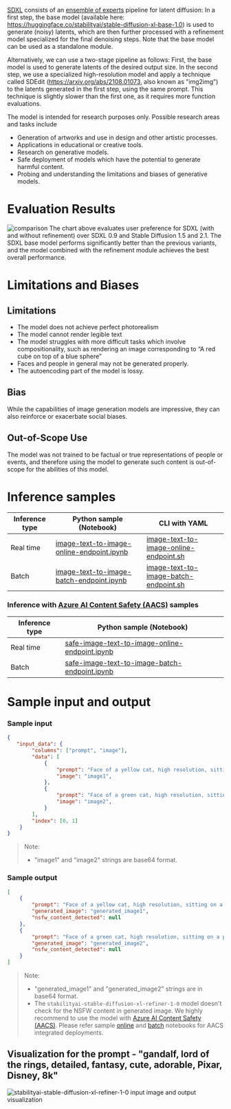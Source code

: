 [SDXL](https://arxiv.org/abs/2307.01952) consists of an [ensemble of experts](https://arxiv.org/abs/2211.01324) pipeline for latent diffusion: 
In a first step, the base model (available here: https://huggingface.co/stabilityai/stable-diffusion-xl-base-1.0) is used to generate (noisy) latents, which are then further processed with a refinement model specialized for the final denoising steps. Note that the base model can be used as a standalone module.

Alternatively, we can use a two-stage pipeline as follows:
First, the base model is used to generate latents of the desired output size. In the second step, we use a specialized high-resolution model and apply a technique called SDEdit (https://arxiv.org/abs/2108.01073, also known as "img2img") to the latents generated in the first step, using the same prompt. This technique is slightly slower than the first one, as it requires more function evaluations.

The model is intended for research purposes only. Possible research areas and tasks include

- Generation of artworks and use in design and other artistic processes.
- Applications in educational or creative tools.
- Research on generative models.
- Safe deployment of models which have the potential to generate harmful content.
- Probing and understanding the limitations and biases of generative models.

# Evaluation Results

![comparison](https://huggingface.co/stabilityai/stable-diffusion-xl-refiner-1.0/blob/main/comparison.png)
The chart above evaluates user preference for SDXL (with and without refinement) over SDXL 0.9 and Stable Diffusion 1.5 and 2.1. The SDXL base model performs significantly better than the previous variants, and the model combined with the refinement module achieves the best overall performance.

# Limitations and Biases

## Limitations

- The model does not achieve perfect photorealism
- The model cannot render legible text
- The model struggles with more difficult tasks which involve compositionality, such as rendering an image corresponding to “A red cube on top of a blue sphere”
- Faces and people in general may not be generated properly.
- The autoencoding part of the model is lossy.

## Bias

While the capabilities of image generation models are impressive, they can also reinforce or exacerbate social biases.

## Out-of-Scope Use

The model was not trained to be factual or true representations of people or events, and therefore using the model to generate such content is out-of-scope for the abilities of this model.

# Inference samples

Inference type|Python sample (Notebook)|CLI with YAML
|--|--|--|
Real time|<a href="https://aka.ms/azureml-infer-sdk-image-text-to-image-generation" target="_blank">image-text-to-image-online-endpoint.ipynb</a>|<a href="https://aka.ms/azureml-infer-cli-image-text-to-image-generation" target="_blank">image-text-to-image-online-endpoint.sh</a>
Batch |<a href="https://aka.ms/azureml-infer-batch-sdk-image-text-to-image-generation" target="_blank">image-text-to-image-batch-endpoint.ipynb</a>|<a href="https://aka.ms/azureml-infer-batch-cli-image-text-to-image-generation" target="_blank">image-text-to-image-batch-endpoint.sh</a>

<h3> Inference with <a href="https://learn.microsoft.com/en-us/azure/ai-services/content-safety/studio-quickstart", target="_blank">Azure AI Content Safety (AACS)</a> samples </h3>

Inference type|Python sample (Notebook)
|--|--|
Real time|<a href="https://aka.ms/azureml-infer-sdk-safe-image-text-to-image-generation" target="_blank">safe-image-text-to-image-online-endpoint.ipynb</a>
Batch |<a href="https://aka.ms/azureml-infer-batch-sdk-safe-image-text-to-image-generation" target="_blank">safe-image-text-to-image-batch-endpoint.ipynb</a>

# Sample input and output

### Sample input

```json
{
   "input_data": {
        "columns": ["prompt", "image"],
        "data": [
            {
                "prompt": "Face of a yellow cat, high resolution, sitting on a park bench",
                "image": "image1",
            },
            {
                "prompt": "Face of a green cat, high resolution, sitting on a park bench",
                "image": "image2",
            }
        ],
        "index": [0, 1]
    }
}
```

> Note:
>
> - "image1" and "image2" strings are base64 format.

### Sample output

```json
[
    {
        "prompt": "Face of a yellow cat, high resolution, sitting on a park bench",
        "generated_image": "generated_image1",
        "nsfw_content_detected": null
    },
    {
        "prompt": "Face of a green cat, high resolution, sitting on a park bench",
        "generated_image": "generated_image2",
        "nsfw_content_detected": null
    }
]
```

> Note:
>
> - "generated_image1" and "generated_image2" strings are in base64 format.
> - The `stabilityai-stable-diffusion-xl-refiner-1-0` model doesn't check for the NSFW content in generated image. We highly recommend to use the model with <a href="https://learn.microsoft.com/en-us/azure/ai-services/content-safety/studio-quickstart" target="_blank">Azure AI Content Safety (AACS)</a>. Please refer sample <a href="https://aka.ms/azureml-infer-sdk-safe-image-text-to-image-generation" target="_blank">online</a> and <a href="https://aka.ms/azureml-infer-batch-sdk-safe-image-text-to-image-generation" target="_blank">batch</a> notebooks for AACS integrated deployments.

## Visualization for the prompt - "gandalf, lord of the rings, detailed, fantasy, cute, adorable, Pixar, Disney, 8k"

<img src="https://automlcesdkdataresources.blob.core.windows.net/finetuning-image-models/images/Model_Result_Visualizations(Do_not_delete)/output_gridviz_stabilityai-stable-diffusion-xl-refiner-1-0.png" alt="stabilityai-stable-diffusion-xl-refiner-1-0 input image and output visualization">
